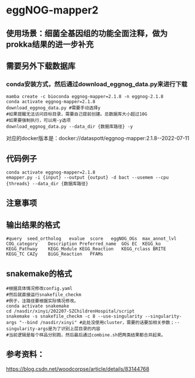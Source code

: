 # eggNOG-mapper2

## 使用场景：细菌全基因组的功能全面注释，做为prokka结果的进一步补充

## 需要另外下载数据库
### conda安装方式，然后通过download_eggnog_data.py来进行下载
```
mamba create -c bioconda eggnog-mapper=2.1.8 -n eggnog-2.1.8
conda activate eggnog-mapper=2.1.8
download_eggnog_data.py #需要手动选择y
#如果提醒无法访问目标目录，需要自己提前创建。总数据库大小超过10G
#如果要强制执行，可以用-y选项
download_eggnog_data.py --data_dir {数据库路径} -y  
```
对应的docker版本是：docker://dataspott/eggnog-mapper:2.1.8--2022-07-11

## 代码例子
```
conda activate eggnog-mapper=2.1.8
emapper.py -i {input} --output {output} -d bact --usemem --cpu {threads} --data_dir {数据库路径}
```
## 注意事项

## 输出结果的格式
```
#query  seed_ortholog   evalue  score   eggNOG_OGs  max_annot_lvl   COG_category    Description Preferred_name  GOs EC  KEGG_ko KEGG_Pathway    KEGG_Module KEGG_Reaction   KEGG_rclass BRITE   KEGG_TC CAZy    BiGG_Reaction   PFAMs
```

## snakemake的格式
```
#根据具体情况修改config.yaml
#然后就直接运行snakefile_checkm
#例子，注路径要根据实际情况修改。
conda activate snakemake
cd /nasdir/xinyi/202207-SZChildrenHospital/script
snakemake -s snakefile_checkm -c 8 --use-singularity --singularity-args "--bind /nasdir/xinyi" #此处没使用cluster，需要的话要加相关参数；--singularity-args是为了识别上层目录的内容
#当前逻辑是每个样品分别跑，然后最后通过combine.sh把两类结果都合并起来。
```

## 参考资料：
https://blog.csdn.net/woodcorpse/article/details/83144768